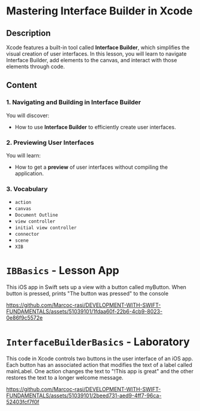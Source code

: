 # Mastering Interface Builder in Xcode

## Description

Xcode features a built-in tool called **Interface Builder**, which simplifies the visual creation of user interfaces. In this lesson, you will learn to navigate Interface Builder, add elements to the canvas, and interact with those elements through code.

## Content

### 1. Navigating and Building in Interface Builder

You will discover:

- How to use **Interface Builder** to efficiently create user interfaces.

### 2. Previewing User Interfaces

You will learn:

- How to get a **preview** of user interfaces without compiling the application.

### 3. Vocabulary
- `action`
- `canvas`
- `Document Outline`
- `view controller`
- `initial view controller`
- `connector`
- `scene`
- `XIB`

# `IBBasics` - Lesson App

This iOS app in Swift sets up a view with a button called myButton. When button is pressed, prints "The button was pressed" to the console

https://github.com/Marcoc-rasi/DEVELOPMENT-WITH-SWIFT-FUNDAMENTALS/assets/51039101/1fdaa60f-22b6-4cb9-8023-0e86f9c5572e



# `InterfaceBuilderBasics` - Laboratory

This code in Xcode controls two buttons in the user interface of an iOS app. Each button has an associated action that modifies the text of a label called mainLabel. One action changes the text to "!This app is great" and the other restores the text to a longer welcome message.

https://github.com/Marcoc-rasi/DEVELOPMENT-WITH-SWIFT-FUNDAMENTALS/assets/51039101/2beed731-aed9-4ff7-96ca-52403fcf7f0f

